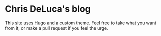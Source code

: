 # Chris DeLuca's blog

This site uses [Hugo](https://gohugo.io) and a custom theme. Feel free to take
what you want from it, or make a pull request if you feel the urge.
